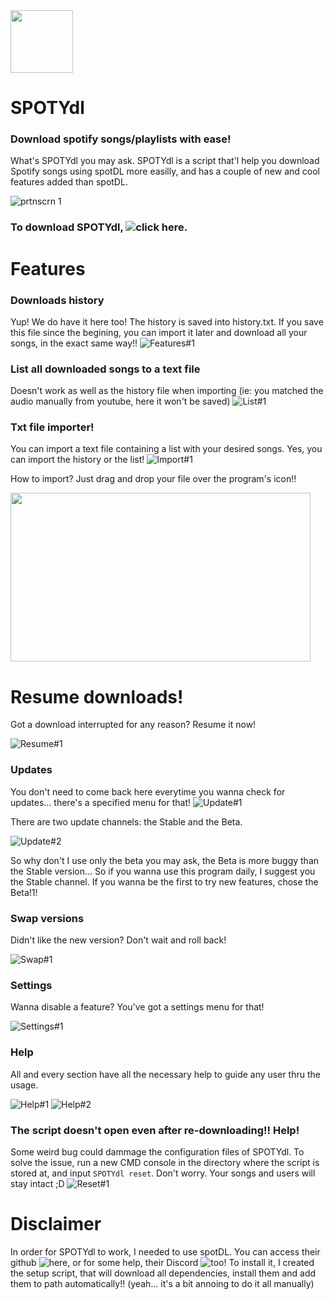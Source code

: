 <a href="https://github.com/GabiBrawl/SPOTYdl/releases/tag/SPOTYdl_v2.0" target="_blank" draggable="false"/>
  <img width="100" height="100" border="0" align="center"  src="https://user-images.githubusercontent.com/85069997/163675739-355dc669-721e-4d55-9f31-1fc56d59cff5.png"/>
</a>

# SPOTYdl

### Download spotify songs/playlists with ease!

What's SPOTYdl you may ask. SPOTYdl is a script that'l help you download Spotify songs using spotDL more easilly, and has a couple of new and cool features added than spotDL.

![prtnscrn 1](https://user-images.githubusercontent.com/85069997/173223783-bd2e5198-451d-4489-aaf5-8b675072fd68.png)

### To download SPOTYdl, ![**click here**]([https://github.com/GabiBrawl/SPOTYdl/releases/download/SPOTYdl/SPOTYdl.bat](https://github.com/GabiBrawl/SPOTYdl/releases/tag/SPOTYdl_v2.0)).

# Features
### Downloads history
Yup! We do have it here too! The history is saved into history.txt. If you save this file since the begining, you can import it later and download all your songs, in the exact same way!!
![Features#1](https://user-images.githubusercontent.com/85069997/163460646-517b4f35-1f84-4c25-b135-766f69229389.png)

### List all downloaded songs to a text file
Doesn't work as well as the history file when importing (ie: you matched the audio manually from youtube, here it won't be saved)
![List#1](https://user-images.githubusercontent.com/85069997/163459542-d1426a28-c36d-48fa-8d0c-9ec4bb859f4a.png)

### Txt file importer!
You can import a text file containing a list with your desired songs. Yes, you can import the history or the list!
![Import#1](https://user-images.githubusercontent.com/85069997/163460056-2d6753cb-c8ef-4590-b8e1-543b7a774cbc.png)

How to import? Just drag and drop your file over the program's icon!!

<img src="https://user-images.githubusercontent.com/85069997/163463744-6f12d9f9-49b5-49ce-86f4-a2ef63043359.gif" width="480" height="270">

# Resume downloads!
Got a download interrupted for any reason? Resume it now!

![Resume#1](https://user-images.githubusercontent.com/85069997/163818183-3edbc12a-6c6c-4d0a-86dd-95056d8824ea.gif)

### Updates
You don't need to come back here everytime you wanna check for updates... there's a specified menu for that!
![Update#1](https://user-images.githubusercontent.com/85069997/163431946-9836a417-53b6-4cb0-b701-8408fea4e3cf.png)

There are two update channels: the Stable and the Beta.

![Update#2](https://user-images.githubusercontent.com/85069997/209477724-9da0ceb0-c40e-4048-aef5-9483d6c93253.png)

So why don't I use only the beta you may ask, the Beta is more buggy than the Stable version... So if you wanna use this program daily, I suggest you the Stable channel. If you wanna be the first to try new features, chose the Beta!1!

### Swap versions
Didn't like the new version? Don't wait and roll back!

![Swap#1](https://user-images.githubusercontent.com/85069997/209470984-1370f797-d17f-4e58-ada4-92cc4f39c766.png)

### Settings
Wanna disable a feature? You've got a settings menu for that!

![Settings#1](https://user-images.githubusercontent.com/85069997/209470789-0ed593aa-19a8-4ab4-8e2e-1ecfa237942a.png)


### Help
All and every section have all the necessary help to guide any user thru the usage.

![Help#1](https://user-images.githubusercontent.com/85069997/163458730-75ab650a-0606-493d-b64c-5f7a74052916.png)
![Help#2](https://user-images.githubusercontent.com/85069997/163458874-095b0c42-1391-4939-bc5e-9c15c4b98cd7.png)

### The script doesn't open even after re-downloading!! Help!
Some weird bug could dammage the configuration files of SPOTYdl. To solve the issue, run a new CMD console in the directory where the script is stored at, and input ```SPOTYdl reset```. Don't worry. Your songs and users will stay intact ;D
![Reset#1](https://user-images.githubusercontent.com/85069997/209470627-badfaf92-9edc-40be-8eae-3990671b79fa.png)

# Disclaimer
In order for SPOTYdl to work, I needed to use spotDL. You can access their github ![here](https://github.com/spotDL), or for some help, their Discord ![too](https://discord.gg/xCa23pwJWY)! To install it, I created the setup script, that will download all dependencies, install them and add them to path automatically!! (yeah... it's a bit annoing to do it all manually)
